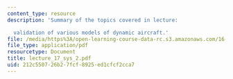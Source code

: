 ```yaml
---
content_type: resource
description: 'Summary of the topics covered in lecture:

  validation of various models of dynamic aircraft.'
file: /media/https%3A/open-learning-course-data-rc.s3.amazonaws.com/16-333-aircraft-stability-and-control-fall-2004/212c550726b27fcf8925ed1cfcf2cca7_lecture_17_sys_2.pdf
file_type: application/pdf
resourcetype: Document
title: lecture_17_sys_2.pdf
uid: 212c5507-26b2-7fcf-8925-ed1cfcf2cca7
---
```


